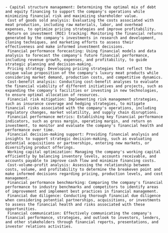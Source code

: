     - Capital structure management: Determining the optimal mix of debt and equity financing to support the company's operations while minimizing financial risk and maximizing shareholder value.
     Cost of goods sold analysis: Evaluating the costs associated with meat production, including raw materials, labor, and overhead expenses, to optimize pricing strategies and improve profitability.
     Return on investment (ROI) tracking: Monitoring the financial returns generated by the company's investments in research and development, cloning techniques, and marketing efforts to assess their effectiveness and make informed investment decisions.
     Financial performance forecasting: Using financial models and data analysis to forecast the company's future financial performance, including revenue growth, expenses, and profitability, to guide strategic planning and decision-making.
     Pricing strategy: Developing pricing strategies that reflect the unique value proposition of the company's luxury meat products while considering market demand, production costs, and competitive dynamics.
     Cost-benefit analysis: Conducting cost-benefit analyses to evaluate the financial viability of different initiatives and projects, such as expanding the company's facilities or investing in new technologies, to ensure optimal allocation of resources.
     Financial risk mitigation: Implementing risk management strategies, such as insurance coverage and hedging strategies, to mitigate financial risks associated with the company's operations, including regulatory changes, market volatility, and supply chain disruptions.
     Financial performance metrics: Establishing key financial performance indicators, such as gross margin, operating margin, and return on investment, to monitor and evaluate the company's financial health and performance over time.
     Financial decision-making support: Providing financial analysis and insights to support strategic decision-making, such as evaluating potential acquisitions or partnerships, entering new markets, or diversifying product offerings.
     Working capital optimization: Managing the company's working capital efficiently by balancing inventory levels, accounts receivable, and accounts payable to improve cash flow and minimize financing costs.
     Cost-volume-profit analysis: Assessing the relationship between costs, volume, and profitability to determine the breakeven point and make informed decisions regarding pricing, production levels, and cost management.
     Financial performance benchmarking: Comparing the company's financial performance to industry benchmarks and competitors to identify areas of improvement and implement best practices in financial management.
     Financial due diligence: Conducting thorough financial due diligence when considering potential partnerships, acquisitions, or investments to assess the financial health and risks associated with these opportunities.
     Financial communication: Effectively communicating the company's financial performance, strategies, and outlook to investors, lenders, and other stakeholders through financial reports, presentations, and investor relations activities.


